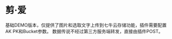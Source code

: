 剪·爱
===============
基础DEMO版本，仅提供了图片和选取文字上传到七牛云存储功能，插件需要配置AK PK和Bucket参数。
数据传说不经过第三方服务端转发，直接由插件POST。
